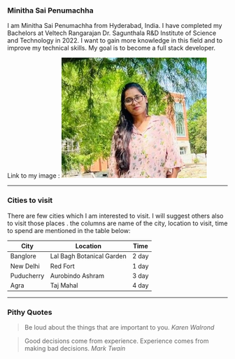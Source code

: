 ### Minitha Sai Penumachha

I am Minitha Sai Penumachha from Hyderabad, India. I have completed my Bachelors at Veltech Rangarajan Dr. Sagunthala R&D Institute of Science and Technology in 2022. I want to gain more knowledge in this field and to  improve my technical skills. My goal is to become a full stack developer. 

Link to my image : ![Myimage](Myimage.jpg)

---

### Cities to visit

There are few cities  which I am interested to visit. I will suggest others also to visit those places .  the columns are name of the city, location to visit, time to spend are mentioned in the table below:

|City | Location | Time |
| --- | --- | ---|
| Banglore | Lal Bagh Botanical Garden | 2 day |
| New Delhi | Red Fort | 1 day|
| Puducherry | Aurobindo Ashram | 3 day |
| Agra | Taj Mahal | 4 day |


---

###  Pithy Quotes

> Be loud about the things that are important to you. *Karen Walrond*

> Good decisions come from experience. Experience comes from making bad decisions. *Mark Twain*

